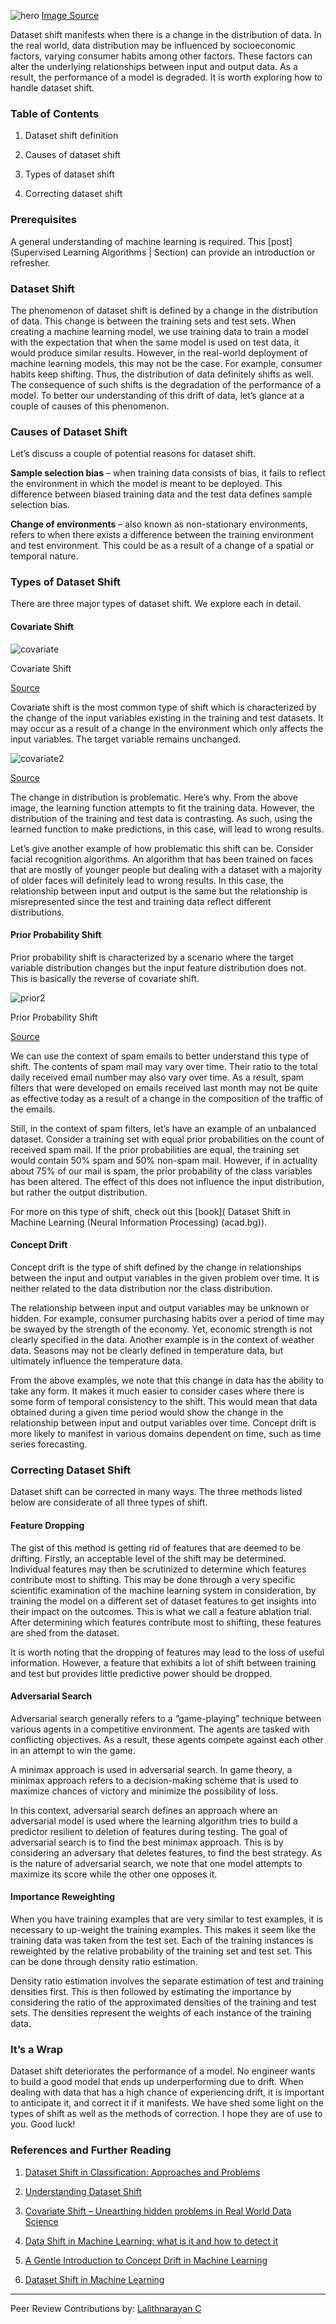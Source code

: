 ![hero](/engineering-education/correcting-data-shift.jpg)
[Image Source]( https://images.unsplash.com/photo-1585073883526-8e5c4acd9085?ixlib=rb-1.2.1&ixid=eyJhcHBfaWQiOjEyMDd9&auto=format&fit=crop&w=675&q=80)

Dataset shift manifests when there is a change in the distribution of data. In the real world, data distribution may be influenced by socioeconomic factors, varying consumer habits among other factors. These factors can alter the underlying relationships between input and output data. As a result, the performance of a model is degraded. It is worth exploring how to handle dataset shift.

### Table of Contents

1. Dataset shift definition

2. Causes of dataset shift

3. Types of dataset shift

4. Correcting dataset shift

### Prerequisites

A general understanding of machine learning is required. This [post](Supervised Learning Algorithms | Section) can provide an introduction or refresher.

### Dataset Shift

The phenomenon of dataset shift is defined by a change in the distribution of data. This change is between the training sets and test sets. When creating a machine learning model, we use training data to train a model with the expectation that when the same model is used on test data, it would produce similar results. However, in the real-world deployment of machine learning models, this may not be the case. For example, consumer habits keep shifting. Thus, the distribution of data definitely shifts as well. The consequence of such shifts is the degradation of the performance of a model. To better our understanding of this drift of data, let’s glance at a couple of causes of this phenomenon.

### Causes of Dataset Shift

Let’s discuss a couple of potential reasons for dataset shift.

**Sample selection bias** – when training data consists of bias, it fails to reflect the environment in which the model is meant to be deployed. This difference between biased training data and the test data defines sample selection bias.

**Change of environments** – also known as non-stationary environments, refers to when there exists a difference between the training environment and test environment. This could be as a result of a change of a spatial or temporal nature.

### Types of Dataset Shift

There are three major types of dataset shift. We explore each in detail.

#### Covariate Shift

![covariate](/engineering-education/correcting-data-shift.png)

Covariate Shift

[Source](iwann.ugr.es/2011/pdf/InvitedTalk-FHerrera-IWANN11.pdf)

Covariate shift is the most common type of shift which is characterized by the change of the input variables existing in the training and test datasets. It may occur as a result of a change in the environment which only affects the input variables. The target variable remains unchanged.

![covariate2](/engineering-education/correcting-data-shift.png)

[Source](iwann.ugr.es/2011/pdf/InvitedTalk-FHerrera-IWANN11.pdf)

The change in distribution is problematic. Here’s why. From the above image, the learning function attempts to fit the training data. However, the distribution of the training and test data is contrasting. As such, using the learned function to make predictions, in this case, will lead to wrong results.

Let’s give another example of how problematic this shift can be. Consider facial recognition algorithms. An algorithm that has been trained on faces that are mostly of younger people but dealing with a dataset with a majority of older faces will definitely lead to wrong results. In this case, the relationship between input and output is the same but the relationship is misrepresented since the test and training data reflect different distributions.

#### Prior Probability Shift

Prior probability shift is characterized by a scenario where the target variable distribution changes but the input feature distribution does not. This is basically the reverse of covariate shift.

![prior2](/engineering-education/correcting-data-shift.png)

Prior Probability Shift

[Source](http://www.acad.bg/ebook/ml/The.MIT.Press.Dataset.Shift.in.Machine.Learning.Feb.2009.eBook-DDU.pdf)

We can use the context of spam emails to better understand this type of shift. The contents of spam mail may vary over time. Their ratio to the total daily received email number may also vary over time. As a result, spam filters that were developed on emails received last month may not be quite as effective today as a result of a change in the composition of the traffic of the emails.

Still, in the context of spam filters, let’s have an example of an unbalanced dataset. Consider a training set with equal prior probabilities on the count of received spam mail. If the prior probabilities are equal, the training set would contain 50% spam and 50% non-spam mail. However, if in actuality about 75% of our mail is spam, the prior probability of the class variables has been altered. The effect of this does not influence the input distribution, but rather the output distribution.

For more on this type of shift, check out this [book]( Dataset Shift in Machine Learning (Neural Information Processing) (acad.bg)).

#### Concept Drift

Concept drift is the type of shift defined by the change in relationships between the input and output variables in the given problem over time. It is neither related to the data distribution nor the class distribution.

The relationship between input and output variables may be unknown or hidden. For example, consumer purchasing habits over a period of time may be swayed by the strength of the economy. Yet, economic strength is not clearly specified in the data. Another example is in the context of weather data. Seasons may not be clearly defined in temperature data, but ultimately influence the temperature data.

From the above examples, we note that this change in data has the ability to take any form. It makes it much easier to consider cases where there is some form of temporal consistency to the shift. This would mean that data obtained during a given time period would show the change in the relationship between input and output variables over time. Concept drift is more likely to manifest in various domains dependent on time, such as time series forecasting.

### Correcting Dataset Shift

Dataset shift can be corrected in many ways. The three methods listed below are considerate of all three types of shift.

#### Feature Dropping

The gist of this method is getting rid of features that are deemed to be drifting. Firstly, an acceptable level of the shift may be determined. Individual features may then be scrutinized to determine which features contribute most to shifting. This may be done through a very specific scientific examination of the machine learning system in consideration, by training the model on a different set of dataset features to get insights into their impact on the outcomes. This is what we call a feature ablation trial. After determining which features contribute most to shifting, these features are shed from the dataset.

It is worth noting that the dropping of features may lead to the loss of useful information.  However, a feature that exhibits a lot of shift between training and test but provides little predictive power should be dropped.

#### Adversarial Search

Adversarial search generally refers to a “game-playing” technique between various agents in a competitive environment. The agents are tasked with conflicting objectives. As a result, these agents compete against each other in an attempt to win the game.

A minimax approach is used in adversarial search. In game theory, a minimax approach refers to a decision-making scheme that is used to maximize chances of victory and minimize the possibility of loss.

In this context, adversarial search defines an approach where an adversarial model is used where the learning algorithm tries to build a predictor resilient to deletion of features during testing. The goal of adversarial search is to find the best minimax approach. This is by considering an adversary that deletes features, to find the best strategy. As is the nature of adversarial search, we note that one model attempts to maximize its score while the other one opposes it.

#### Importance Reweighting

When you have training examples that are very similar to test examples, it is necessary to up-weight the training examples. This makes it seem like the training data was taken from the test set. Each of the training instances is reweighted by the relative probability of the training set and test set. This can be done through density ratio estimation.

Density ratio estimation involves the separate estimation of test and training densities first. This is then followed by estimating the importance by considering the ratio of the approximated densities of the training and test sets. The densities represent the weights of each instance of the training data.

### It’s a Wrap

Dataset shift deteriorates the performance of a model. No engineer wants to build a good model that ends up underperforming due to drift. When dealing with data that has a high chance of experiencing drift, it is important to anticipate it, and correct it if it manifests. We have shed some light on the types of shift as well as the methods of correction. I hope they are of use to you. Good luck!

### References and Further Reading

1. [Dataset Shift in Classification: Approaches and Problems](iwann.ugr.es/2011/pdf/InvitedTalk-FHerrera-IWANN11.pdf)


2. [Understanding Dataset Shift](https://towardsdatascience.com/understanding-dataset-shift-f2a5a262a766)

3. [Covariate Shift – Unearthing hidden problems in Real World Data Science](https://www.analyticsvidhya.com/blog/2017/07/covariate-shift-the-hidden-problem-of-real-world-data-science/)

4. [Data Shift in Machine Learning: what is it and how to detect it](https://gsarantitis.wordpress.com/2020/04/16/data-shift-in-machine-learning-what-is-it-and-how-to-detect-it/)

5. [A Gentle Introduction to Concept Drift in Machine Learning](https://machinelearningmastery.com/gentle-introduction-concept-drift-machine-learning/)

6. [Dataset Shift in Machine Learning](http://www.acad.bg/ebook/ml/The.MIT.Press.Dataset.Shift.in.Machine.Learning.Feb.2009.eBook-DDU.pdf)

---
Peer Review Contributions by: [Lalithnarayan C](/engineering-education/authors/lalithnarayan-c/)
